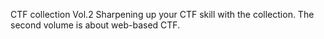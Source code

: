 CTF collection Vol.2
Sharpening up your CTF skill with the collection. The second volume is about web-based CTF.
